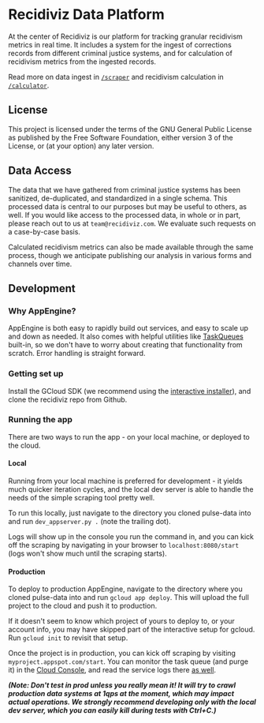 # Recidiviz Data Platform

At the center of Recidiviz is our platform for tracking granular recidivism metrics in real time. It includes a system
for the ingest of corrections records from different criminal justice systems, and for calculation of recidivism metrics
from the ingested records.

Read more on data ingest in [`/scraper`](./scraper) and recidivism calculation in [`/calculator`](./calculator).

License
-------

This project is licensed under the terms of the GNU General Public License as published by the Free Software Foundation,
either version 3 of the License, or (at your option) any later version.

Data Access
------

The data that we have gathered from criminal justice systems has been sanitized, de-duplicated, and standardized in a
single schema. This processed data is central to our purposes but may be useful to others, as well. If you would like
access to the processed data, in whole or in part, please reach out to us at `team@recidiviz.com`. We evaluate such
requests on a case-by-case basis.

Calculated recidivism metrics can also be made available through the same process, though we anticipate publishing our
analysis in various forms and channels over time.

Development
------

### Why AppEngine?
AppEngine is both easy to rapidly build out services, and easy to scale up and down as needed. It also comes with
helpful utilities like [TaskQueues](https://cloud.google.com/appengine/docs/standard/python/taskqueue/push/) built-in,
so we don't have to worry about creating that functionality from scratch. Error handling is straight forward.

### Getting set up
Install the GCloud SDK (we recommend using the [interactive installer](https://cloud.google.com/sdk/downloads#interactive)),
and clone the recidiviz repo from Github.

### Running the app
There are two ways to run the app - on your local machine, or deployed to the cloud.

#### Local
Running from your local machine is preferred for development - it yields much quicker iteration cycles, and the local
dev server is able to handle the needs of the simple scraping tool pretty well.

To run this locally, just navigate to the directory you cloned pulse-data into and run `dev_appserver.py .`
(note the trailing dot).

Logs will show up in the console you run the command in, and you can kick off the scraping by navigating in your browser
to `localhost:8080/start` (logs won't show much until the scraping starts).

#### Production
To deploy to production AppEngine, navigate to the directory where you cloned pulse-data into and run
`gcloud app deploy`. This will upload the full project to the cloud and push it to production.

If it doesn't seem to know which project of yours to deploy to, or your account info, you may have skipped part of the
interactive setup for gcloud. Run `gcloud init` to revisit that setup.

Once the project is in production, you can kick off scraping by visiting `myproject.appspot.com/start`. You can monitor
the task queue (and purge it) in the [Cloud Console](https://console.cloud.google.com/appengine/taskqueues?project=recidiviz-123&serviceId=default&tab=PUSH),
and read the service logs there [as well](https://console.cloud.google.com/logs/viewer?project=recidiviz-123&minLogLevel=0&expandAll=false).

**_(Note: Don't test in prod unless you really mean it! It will try to crawl production data systems at 1qps at the
moment, which may impact actual operations. We strongly recommend developing only with the local dev server, which you
can easily kill during tests with Ctrl+C.)_**
